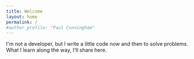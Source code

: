 ```yaml
---
title: Welcome
layout: home
permalink: /
#author_profile: "Paul Cunningham"
---
```

<div id="home-intro" style="display: block; margin-bottom: 20px;">
    <!-- <img src="/assets/images/bio-photo.png" style="float: right;" /> -->
    <p style="display: block;">I'm not a developer, but I write a little code now and then to solve problems. What I learn along the way, I'll share here.</p>
</div>
